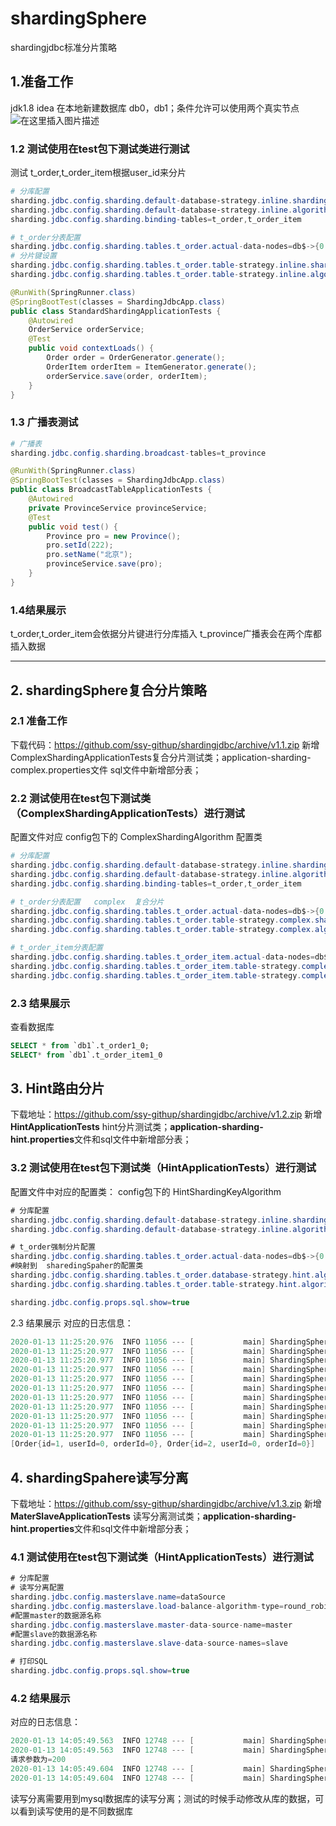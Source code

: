 # shardingSphere
shardingjdbc标准分片策略
## 1.准备工作
jdk1.8  idea 
在本地新建数据库 db0，db1；条件允许可以使用两个真实节点![在这里插入图片描述](https://img-blog.csdnimg.cn/20200110164652724.png?x-oss-process=image/watermark,type_ZmFuZ3poZW5naGVpdGk,shadow_10,text_aHR0cHM6Ly9ibG9nLmNzZG4ubmV0L3FxXzM4MTMwMDk0,size_16,color_FFFFFF,t_70)

### 1.2 测试使用在test包下测试类进行测试
测试 t_order,t_order_item根据user_id来分片
```powershell
# 分库配置
sharding.jdbc.config.sharding.default-database-strategy.inline.sharding-column=user_id
sharding.jdbc.config.sharding.default-database-strategy.inline.algorithm-expression=db$->{user_id % 2}
sharding.jdbc.config.sharding.binding-tables=t_order,t_order_item

# t_order分表配置
sharding.jdbc.config.sharding.tables.t_order.actual-data-nodes=db$->{0..1}.t_order$->{0..1}
# 分片键设置
sharding.jdbc.config.sharding.tables.t_order.table-strategy.inline.sharding-column=order_id
sharding.jdbc.config.sharding.tables.t_order.table-strategy.inline.algorithm-expression=t_order$->{order_id % 2}
```


```java
@RunWith(SpringRunner.class)
@SpringBootTest(classes = ShardingJdbcApp.class)
public class StandardShardingApplicationTests {
    @Autowired
    OrderService orderService;
    @Test
    public void contextLoads() {
        Order order = OrderGenerator.generate();
        OrderItem orderItem = ItemGenerator.generate();
        orderService.save(order, orderItem);
    }
}
```
### 1.3 广播表测试
```powershell
# 广播表
sharding.jdbc.config.sharding.broadcast-tables=t_province
```
```java
@RunWith(SpringRunner.class)
@SpringBootTest(classes = ShardingJdbcApp.class)
public class BroadcastTableApplicationTests {
    @Autowired
    private ProvinceService provinceService;
    @Test
    public void test() {
        Province pro = new Province();
        pro.setId(222);
        pro.setName("北京");
        provinceService.save(pro);
    }
}
```
### 1.4结果展示
t_order,t_order_item会依据分片键进行分库插入
t_province广播表会在两个库都插入数据

***
## 2.  shardingSphere复合分片策略
### 2.1 准备工作
下载代码：https://github.com/ssy-githup/shardingjdbc/archive/v1.1.zip
新增 ComplexShardingApplicationTests复合分片测试类；application-sharding-complex.properties文件
sql文件中新增部分表；

### 2.2 测试使用在test包下测试类（ComplexShardingApplicationTests）进行测试
配置文件对应 config包下的 ComplexShardingAlgorithm 配置类
```powershell
# 分库配置
sharding.jdbc.config.sharding.default-database-strategy.inline.sharding-column=user_id
sharding.jdbc.config.sharding.default-database-strategy.inline.algorithm-expression=db$->{user_id % 2}
sharding.jdbc.config.sharding.binding-tables=t_order,t_order_item

# t_order分表配置   complex  复合分片
sharding.jdbc.config.sharding.tables.t_order.actual-data-nodes=db$->{0..1}.t_order$->{0..1}_$->{0..1}
sharding.jdbc.config.sharding.tables.t_order.table-strategy.complex.sharding-columns=user_id,order_id
sharding.jdbc.config.sharding.tables.t_order.table-strategy.complex.algorithm-class-name=ai.ssy.config.ComplexShardingAlgorithm

# t_order_item分表配置
sharding.jdbc.config.sharding.tables.t_order_item.actual-data-nodes=db$->{0..1}.t_order_item$->{0..1}_$->{0..1}
sharding.jdbc.config.sharding.tables.t_order_item.table-strategy.complex.sharding-columns=user_id,order_id
sharding.jdbc.config.sharding.tables.t_order_item.table-strategy.complex.algorithm-class-name=ai.ssy.config.ComplexShardingAlgorithm
```
### 2.3 结果展示

查看数据库

```sql
SELECT * from `db1`.t_order1_0;
SELECT* from `db1`.t_order_item1_0
```

## 3. Hint路由分片
下载地址：https://github.com/ssy-githup/shardingjdbc/archive/v1.2.zip
新增 **HintApplicationTests** hint分片测试类；**application-sharding-hint.properties**文件和sql文件中新增部分表；

### 3.2 测试使用在test包下测试类（HintApplicationTests）进行测试
配置文件中对应的配置类： config包下的 HintShardingKeyAlgorithm

```csharp
# 分库配置
sharding.jdbc.config.sharding.default-database-strategy.inline.sharding-column=user_id
sharding.jdbc.config.sharding.default-database-strategy.inline.algorithm-expression=db$->{user_id % 2}

# t_order强制分片配置
sharding.jdbc.config.sharding.tables.t_order.actual-data-nodes=db$->{0..1}.t_order$->{0..1}
#映射到  sharedingSpaher的配置类
sharding.jdbc.config.sharding.tables.t_order.database-strategy.hint.algorithm-class-name=ai.ssy.config.HintShardingKeyAlgorithm
sharding.jdbc.config.sharding.tables.t_order.table-strategy.hint.algorithm-class-name=ai.ssy.config.HintShardingKeyAlgorithm

sharding.jdbc.config.props.sql.show=true
```
2.3 结果展示
对应的日志信息：

```csharp
2020-01-13 11:25:20.976  INFO 11056 --- [           main] ShardingSphere-SQL                       : Rule Type: sharding
2020-01-13 11:25:20.977  INFO 11056 --- [           main] ShardingSphere-SQL                       : Logic SQL: SELECT * FROM t_order;
2020-01-13 11:25:20.977  INFO 11056 --- [           main] ShardingSphere-SQL                       : SQLStatement: SelectStatement(super=DQLStatement(super=io.shardingsphere.core.parsing.parser.sql.dql.select.SelectStatement@49433c98), containStar=true, firstSelectItemStartPosition=7, selectListLastPosition=9, groupByLastPosition=0, items=[StarSelectItem(owner=Optional.absent())], groupByItems=[], orderByItems=[], limit=null, subQueryStatement=null, subQueryStatements=[], subQueryConditions=[])
2020-01-13 11:25:20.977  INFO 11056 --- [           main] ShardingSphere-SQL                       : Actual SQL: db0 ::: SELECT * FROM t_order0_0;
2020-01-13 11:25:20.977  INFO 11056 --- [           main] ShardingSphere-SQL                       : Actual SQL: db0 ::: SELECT * FROM t_order0_1;
2020-01-13 11:25:20.977  INFO 11056 --- [           main] ShardingSphere-SQL                       : Actual SQL: db0 ::: SELECT * FROM t_order1_0;
2020-01-13 11:25:20.977  INFO 11056 --- [           main] ShardingSphere-SQL                       : Actual SQL: db0 ::: SELECT * FROM t_order1_1;
2020-01-13 11:25:20.977  INFO 11056 --- [           main] ShardingSphere-SQL                       : Actual SQL: db1 ::: SELECT * FROM t_order0_0;
2020-01-13 11:25:20.977  INFO 11056 --- [           main] ShardingSphere-SQL                       : Actual SQL: db1 ::: SELECT * FROM t_order0_1;
2020-01-13 11:25:20.977  INFO 11056 --- [           main] ShardingSphere-SQL                       : Actual SQL: db1 ::: SELECT * FROM t_order1_0;
2020-01-13 11:25:20.977  INFO 11056 --- [           main] ShardingSphere-SQL                       : Actual SQL: db1 ::: SELECT * FROM t_order1_1;
[Order{id=1, userId=0, orderId=0}, Order{id=2, userId=0, orderId=0}]
```

## 4. shardingSpahere读写分离
下载地址：https://github.com/ssy-githup/shardingjdbc/archive/v1.3.zip
新增 **MaterSlaveApplicationTests** 读写分离测试类；**application-sharding-hint.properties**文件和sql文件中新增部分表；

### 4.1 测试使用在test包下测试类（HintApplicationTests）进行测试

```csharp
# 分库配置
# 读写分离配置
sharding.jdbc.config.masterslave.name=dataSource
sharding.jdbc.config.masterslave.load-balance-algorithm-type=round_robin
#配置master的数据源名称
sharding.jdbc.config.masterslave.master-data-source-name=master
#配置slave的数据源名称
sharding.jdbc.config.masterslave.slave-data-source-names=slave

# 打印SQL
sharding.jdbc.config.props.sql.show=true
```
### 4.2 结果展示
对应的日志信息：

```csharp
2020-01-13 14:05:49.563  INFO 12748 --- [           main] ShardingSphere-SQL                       : Rule Type: master-slave
2020-01-13 14:05:49.563  INFO 12748 --- [           main] ShardingSphere-SQL                       : SQL: INSERT INTO t_order(id,user_id, order_id) VALUES(?,?, ?) ::: DataSources: master
请求参数为=200
2020-01-13 14:05:49.604  INFO 12748 --- [           main] ShardingSphere-SQL                       : Rule Type: master-slave
2020-01-13 14:05:49.604  INFO 12748 --- [           main] ShardingSphere-SQL                       : SQL: select * from t_order where id =? ::: DataSources: slave
```
读写分离需要用到mysql数据库的读写分离；测试的时候手动修改从库的数据，可以看到读写使用的是不同数据库
